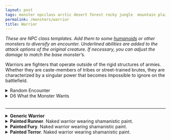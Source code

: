 ```yaml
---
layout: post
tags: monster npcclass arctic desert forest rocky jungle  mountain plains swamp sea
permalink: /monsters/warrior
title: Warrior
---
```


<span class="alchemy"> *These are NPC class templates. Add them to some [humanoids](https://saltygoo.github.io/list/monsters-humanoid) or other monsters to diversify an encounter. Underlined abilities are added to the attack options of the original creature. If necessary, you can adjust the damage to match the base monster’s.* </span>

Warriors are fighters that operate outside of the rigid structures of armies. Whether they are caste-members of tribes or street-trained brutes, they are characterized by a singular power that becomes impossible to ignore on the battlefield.
<br>

<details markdown="1">
<summary>Random Encounter</summary>

1. **Monster:** 3D6 warriors & 1 [shaman](https://saltygoo.github.io/monster/shaman)
1. **Lair:** Recently-made war camp. <br>    &nbsp; OR <br>    **Omen:** War chants.
1. **Spoor:** An especially fierce and violent battle-site.
1. **Tracks:** Heads on spikes.
1. **Trace:** War horn.
1. **Trace:** Broken rudimentary weapon.
</details>

<details markdown="1">
<summary>D6 What the Monster Wants</summary>

1. Conquer the area.
1. Trade goods.
1. Hunt a beast.
1. Join a horde.
1. Go back home.
1. Protect their territory.    
</details>

<br>

---

<details markdown="1">
<summary><b>Generic Warrior</b></summary>
**HD:** 1  &nbsp; &nbsp;  **Armor:** leather <br>
**Size:** medium <br>
**Stats:** strong, agile and sturdy<br>
**Movement:** average<br>
**Morale:** brave <br>

**Attacks (1/round)**

<ins>Waraxe</ins>. The warrior makes a melee attack (1D8).
</details>

<details markdown="1">
<summary><b>Painted Runner</b>. Naked warrior wearing shamanistic paint.</summary>
Has a fast movement speed. When it attacks a target in melee, it can either make another melee attack (1D4) or dash nearby. The same applies to each of the warrior's allies attacking a creature engaged in melee with the warrior.
</details>

<details markdown="1">
<summary><b>Painted Fury</b>. Naked warrior wearing shamanistic paint.</summary>
<ins>Consuming Fury.</ins> The warrior takes 1D4 non-lethal damage, then makes two melee attacks (1D6).
</details>

<details markdown="1">
<summary><b>Painted Terror</b>. Naked warrior wearing shamanistic paint.</summary>
Is immune to fear.

<ins>Terrorizing Scream.</ins> The warrior makes a melee attack (1D6) and screams. The four closest creatures must save or be frightened.
</details>
